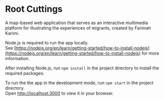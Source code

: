 # Root Cuttings

A map-based web application that serves as an interactive multimedia platform for illustrating the experiences of migrants, created by Farimah Karimi.

Node.js is required to run the app locally.\
See [https://nodejs.org/en/learn/getting-started/how-to-install-nodejs](https://nodejs.org/en/learn/getting-started/how-to-install-nodejs) for more information.

After installing Node.js, run `npm install` in the project directory to install the required packages.

To run the the app in the development mode, run `npm start` in the project directory.\
Open [http://localhost:3000](http://localhost:3000) to view it in your browser.